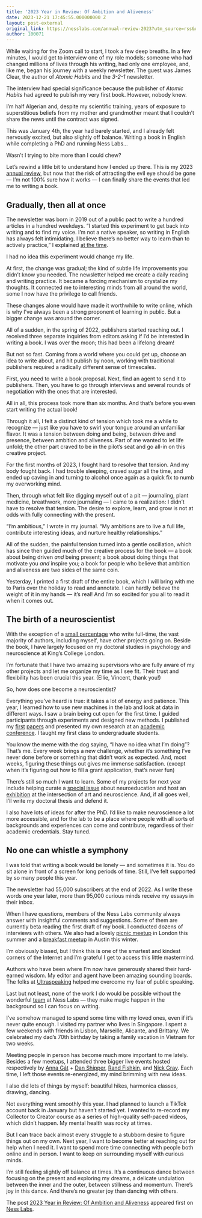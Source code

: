 ```yaml
---
title: '2023 Year in Review: Of Ambition and Aliveness'
date: 2023-12-21 17:45:55.000000000 Z
layout: post-external
original_link: https://nesslabs.com/annual-review-2023?utm_source=rss&utm_medium=rss&utm_campaign=annual-review-2023
author: 100071
---
```


While waiting for the Zoom call to start, I took a few deep breaths. In a few minutes, I would get to interview one of my role models; someone who had changed millions of lives through his writing, had only one employee, and, like me, began his journey with a weekly newsletter. The guest was James Clear, the author of _Atomic Habits_ and the _3-2-1_ newsletter.

The interview had special significance because the publisher of _Atomic Habits_ had agreed to publish my very first book. However, nobody knew.

I’m half Algerian and, despite my scientific training, years of exposure to superstitious beliefs from my mother and grandmother meant that I couldn’t share the news until the contract was signed.

This was January 4th, the year had barely started, and I already felt nervously excited, but also slightly off balance. Writing a book in English while completing a PhD and running Ness Labs…

Wasn’t I trying to bite more than I could chew?

Let’s rewind a little bit to understand how I ended up there. This is my 2023 [annual review](https://nesslabs.com/year-in-review), but now that the risk of attracting the evil eye should be gone — I’m not 100% sure how it works — I can finally share the events that led me to writing a book.

## Gradually, then all at once

The newsletter was born in 2019 out of a public pact to write a hundred articles in a hundred weekdays. “I started this experiment to get back into writing and to find my voice. I’m not a native speaker, so writing in English has always felt intimidating. I believe there’s no better way to learn than to actively practice,” I explained [at the time](https://nesslabs.com/100-articles-100-days).

I had no idea this experiment would change my life.

At first, the change was gradual; the kind of subtle life improvements you didn’t know you needed. The newsletter helped me create a daily reading and writing practice. It became a forcing mechanism to crystalize my thoughts. It connected me to interesting minds from all around the world, some I now have the privilege to call friends.

These changes alone would have made it worthwhile to write online, which is why I’ve always been a strong proponent of learning in public. But a bigger change was around the corner.

All of a sudden, in the spring of 2022, publishers started reaching out. I received three separate inquiries from editors asking if I’d be interested in writing a book. I was over the moon; this had been a lifelong dream!

But not so fast. Coming from a world where you could get up, choose an idea to write about, and hit publish by noon, working with traditional publishers required a radically different sense of timescales.

First, you need to write a book proposal. Next, find an agent to send it to publishers. Then, you have to go through interviews and several rounds of negotiation with the ones that are interested.

All in all, this process took more than six months. And that’s before you even start writing the actual book!

Through it all, I felt a distinct kind of tension which took me a while to recognize — just like you have to swirl your tongue around an unfamiliar flavor. It was a tension between doing and being, between drive and presence, between ambition and aliveness. Part of me wanted to let life unfold; the other part craved to be in the pilot’s seat and go all-in on this creative project.

For the first months of 2023, I fought hard to resolve that tension. And my body fought back. I had trouble sleeping, craved sugar all the time, and ended up caving in and turning to alcohol once again as a quick fix to numb my overworking mind.

Then, through what felt like digging myself out of a pit — journaling, plant medicine, breathwork, more journaling — I came to a realization: I didn’t have to resolve that tension. The desire to explore, learn, and grow is not at odds with fully connecting with the present.

“I’m ambitious,” I wrote in my journal. “My ambitions are to live a full life, contribute interesting ideas, and nurture healthy relationships.”

All of the sudden, the painful tension turned into a gentle oscillation, which has since then guided much of the creative process for the book — a book about being driven _and_ being present; a book about doing things that motivate you _and_ inspire you; a book for people who believe that ambition and aliveness are two sides of the same coin.

Yesterday, I printed a first draft of the entire book, which I will bring with me to Paris over the holiday to read and annotate. I can hardly believe the weight of it in my hands — it’s real! And I’m so excited for you all to read it when it comes out.

## The birth of a neuroscientist

With the exception of a [small percentage](https://www.publishersweekly.com/pw/by-topic/industry-news/publisher-news/article/93301-author-incomes-post-small-gains.html) who write full-time, the vast majority of authors, including myself, have other projects going on. Beside the book, I have largely focused on my doctoral studies in psychology and neuroscience at King’s College London.

I’m fortunate that I have two amazing supervisors who are fully aware of my other projects and let me organize my time as I see fit. Their trust and flexibility has been crucial this year. (Ellie, Vincent, thank you!)

So, how does one become a neuroscientist?

Everything you’ve heard is true: it takes a lot of energy and patience. This year, I learned how to use new machines in the lab and look at data in different ways. I saw a brain being cut open for the first time. I guided participants through experiments and designed new methods. I published my [first](https://jprm.scholasticahq.com/article/66184-co-design-for-participatory-neurodiversity-research-collaborating-with-a-community-advisory-board-to-design-a-research-study) [papers](https://onlinelibrary.wiley.com/doi/10.1111/ejn.16201) and presented my own research at an [academic conference](https://twitter.com/neuranne/status/1707062856502448211). I taught my first class to undergraduate students.

You know the meme with the dog saying, “I have no idea what I’m doing”? That’s me. Every week brings a new challenge, whether it’s something I’ve never done before or something that didn’t work as expected. And, most weeks, figuring these things out gives me immense satisfaction. (except when it’s figuring out how to fill a grant application, that’s never fun)

There’s still so much I want to learn. Some of my projects for next year include helping curate a [special issue](https://www.mdpi.com/journal/behavsci/special_issues/XWV1K0905I) about neuroeducation and host an [exhibition](https://www.neuroartexhibition.com/) at the intersection of art and neuroscience. And, if all goes well, I’ll write my doctoral thesis and defend it.

I also have lots of ideas for after the PhD. I’d like to make neuroscience a lot more accessible, and for the lab to be a place where people with all sorts of backgrounds and experiences can come and contribute, regardless of their academic credentials. Stay tuned.

## No one can whistle a symphony

I was told that writing a book would be lonely — and sometimes it is. You do sit alone in front of a screen for long periods of time. Still, I’ve felt supported by so many people this year.

The newsletter had 55,000 subscribers at the end of 2022. As I write these words one year later, more than 95,000 curious minds receive my essays in their inbox.

When I have questions, members of the Ness Labs community always answer with insightful comments and suggestions. Some of them are currently beta reading the first draft of my book. I conducted dozens of interviews with others. We also had a lovely [picnic meetup](https://twitter.com/neuranne/status/1690382839475302400) in London this summer and a [breakfast meetup](https://twitter.com/monicalimco/status/1733588279751037310) in Austin this winter.

I’m obviously biased, but I think this is one of the smartest and kindest corners of the Internet and I’m grateful I get to access this little mastermind.

Authors who have been where I’m now have generously shared their hard-earned wisdom. My editor and agent have been amazing sounding boards. The folks at [Ultraspeaking](https://ultraspeaking.com/) helped me overcome my fear of public speaking.

Last but not least, none of the work I do would be possible without the wonderful [team](https://nesslabs.com/team) at Ness Labs — they make magic happen in the background so I can focus on writing.

I’ve somehow managed to spend some time with my loved ones, even if it’s never quite enough. I visited my partner who lives in Singapore. I spent a few weekends with friends in Lisbon, Marseille, Alicante, and Brittany. We celebrated my dad’s 70th birthday by taking a family vacation in Vietnam for two weeks.

Meeting people in person has become much more important to me lately. Besides a few meetups, I attended three bigger live events hosted respectively by [Anna Gát](https://twitter.com/TheAnnaGat) + [Dan Shipper](https://twitter.com/danshipper), [Rand Fishkin](https://twitter.com/randfish), and [Nick Gray](https://twitter.com/nickgraynews). Each time, I left those events re-energized, my mind brimming with new ideas.

I also did lots of things by myself: beautiful hikes, harmonica classes, drawing, dancing.

Not everything went smoothly this year. I had planned to launch a TikTok account back in January but haven’t started yet. I wanted to re-record my Collector to Creator course as a series of high-quality self-paced videos, which didn’t happen. My mental health was rocky at times.

But I can trace back almost every struggle to a stubborn desire to figure things out on my own. Next year, I want to become better at reaching out for help when I need it. I want to spend more time connecting with people both online and in person. I want to keep on surrounding myself with curious minds.

I’m still feeling slightly off balance at times. It’s a continuous dance between focusing on the present and exploring my dreams, a delicate undulation between the inner and the outer, between stillness and momentum. There’s joy in this dance. And there’s no greater joy than dancing with others.

The post [2023 Year in Review: Of Ambition and Aliveness](https://nesslabs.com/annual-review-2023) appeared first on [Ness Labs](https://nesslabs.com).

